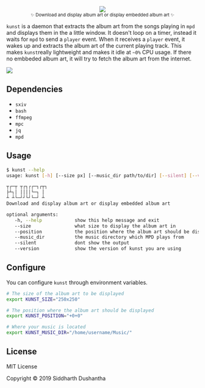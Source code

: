 <p align="center"><img src="extra/kunst_logo.png"><br><sub>✨ Download and display album art or display embedded album art  ✨</sub></p>

```kunst``` is a daemon that extracts the album art from the songs playing in ```mpd``` and displays them in the a little window. It doesn't loop on a timer, instead it waits for ```mpd``` to send a ```player``` event. When it receives a ```player``` event, it wakes up and extracts the album art of the current playing track. This makes ```kunst```really lightweight and makes it idle at ```~0%``` CPU usage. If there no embbeded album art, it will try to fetch the album art from the internet.


<p align="left">
<img src="extra/demo.gif">
</a>
</p>

## Dependencies
- ```sxiv```
- ```bash```
- ```ffmpeg```
- ```mpc```
- ```jq```
- ```mpd```


## Usage

```bash
$ kunst --help
usage: kunst [-h] [--size px] [--music_dir path/to/dir] [--silent] [--version]

┬┌─┬ ┬┌┐┌┌─┐┌┬┐
├┴┐│ ││││└─┐ │
┴ ┴└─┘┘└┘└─┘ ┴
Download and display album art or display embedded album art

optional arguments:
   -h, --help            show this help message and exit
   --size                what size to display the album art in
   --position            the position where the album art should be displayed
   --music_dir           the music directory which MPD plays from
   --silent              dont show the output
   --version             show the version of kunst you are using
```


## Configure
You can configure `kunst` through environment variables.

```bash
# The size of the album art to be displayed
export KUNST_SIZE="250x250"

# The position where the album art should be displayed
export KUNST_POSITION="+0+0"

# Where your music is located
export KUNST_MUSIC_DIR="/home/username/Music/"
```


## License
MIT License

Copyright © 2019 Siddharth Dushantha
